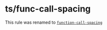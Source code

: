 # ts/func-call-spacing

This rule was renamed to [`function-call-spacing`](/rules/ts/function-call-spacing)
